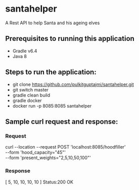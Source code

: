 # santahelper
A Rest API to help Santa and his ageing elves

## Prerequisites to running this application
- Gradle v6.4
- Java 8 

## Steps to run the application:
- git clone https://github.com/pulkitguptajmi/santahelper.git
- git switch master
- gradle clean build
- gradle docker
- docker run -p 8085:8085 santahelper

## Sample curl request and response:
### Request
curl --location --request POST 'localhost:8085/hoodfiller' \
--form 'hood_capacity="45"' \
--form 'present_weights="2,5,10,50,100"'

### Response
[
    5,
    10,
    10,
    10,
    10
]
Status:200 OK



